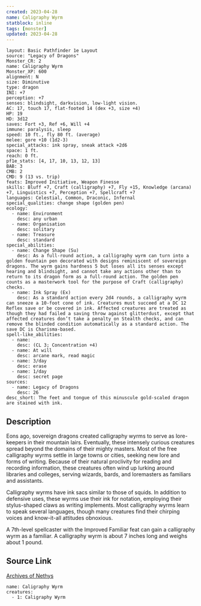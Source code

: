 ```yaml
---
created: 2023-04-28
name: Caligraphy Wyrm
statblock: inline
tags: [monster]
updated: 2023-04-28
---
```

```statblock
layout: Basic Pathfinder 1e Layout
source: "Legacy of Dragons"
Monster_CR: 2
name: Caligraphy Wyrm
Monster_XP: 600
alignment: N
size: Diminutive
type: dragon
INI: +7
perception: +7
senses: blindsight, darkvision, low-light vision.
AC: 17, touch 17, flat-footed 14 (dex +3, size +4)
HP: 19
HD: 3d12
saves: Fort +3, Ref +6, Will +4
immune: paralysis, sleep
speed: 10 ft., fly 80 ft. (average)
melee: gore +10 (1d2-3)
special_attacks: ink spray, sneak attack +2d6
space: 1 ft.
reach: 0 ft.
pf1e_stats: [4, 17, 10, 13, 12, 13]
BAB: 3
CMB: 2
CMD: 9 (13 vs. trip)
feats: Improved Initiative, Weapon Finesse
skills: Bluff +7, Craft (calligraphy) +7, Fly +15, Knowledge (arcana) +7, Linguistics +7, Perception +7, Spellcraft +7
languages: Celestial, Common, Draconic, Infernal
special_qualities: change shape (golden pen)
ecology:
  - name: Environment
    desc: any urban
  - name: Organisation
    desc: solitary
  - name: Treasure
    desc: standard
special_abilities:
  - name: Change Shape (Su)
    desc: As a full-round action, a calligraphy wyrm can turn into a golden fountain pen decorated with designs reminiscent of sovereign dragons. The wyrm gains hardness 5 but loses all its senses except hearing and blindsight, and cannot take any actions other than to return to its dragon form as a full-round action. The golden pen counts as a masterwork tool for the purpose of Craft (calligraphy) checks.
  - name: Ink Spray (Ex)
    desc: As a standard action every 2d4 rounds, a calligraphy wyrm can sneeze a 10-foot cone of ink. Creatures must succeed at a DC 12 Reflex save or be covered in ink. Affected creatures are treated as though they had failed a saving throw against glitterdust, except that affected creatures don’t take a penalty on Stealth checks, and can remove the blinded condition automatically as a standard action. The save DC is Charisma-based.
spell-like_abilities:
  - name:
    desc: (CL 3; Concentration +4)
  - name: At will
    desc: arcane mark, read magic
  - name: 3/day
    desc: erase
  - name: 1/day
    desc: secret page
sources:
  - name: Legacy of Dragons
    desc: 26
desc_short: The feet and tongue of this minuscule gold-scaled dragon are stained with ink.
```
## Description
Eons ago, sovereign dragons created calligraphy wyrms to serve as lore-keepers in their mountain lairs. Eventually, these intensely curious creatures spread beyond the domains of their mighty masters. Most of the free calligraphy wyrms settle in large towns or cities, seeking new lore and forms of writing. Because of their natural proclivity for reading and recording information, these creatures often wind up lurking around libraries and colleges, serving wizards, bards, and loremasters as familiars and assistants. 

 Calligraphy wyrms have ink sacs similar to those of squids. In addition to defensive uses, these wyrms use their ink for notation, employing their stylus-shaped claws as writing implements. Most calligraphy wyrms learn to speak several languages, though many creatures find their chirping voices and know-it-all attitudes obnoxious. 

 A 7th-level spellcaster with the Improved Familiar feat can gain a calligraphy wyrm as a familiar. A calligraphy wyrm is about 7 inches long and weighs about 1 pound.
## Source Link
[Archives of Nethys](https://aonprd.com/MonsterDisplay.aspx?ItemName=Caligraphy%20Wyrm)
```encounter-table
name: Caligraphy Wyrm
creatures:
  - 1: Caligraphy Wyrm
```
